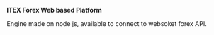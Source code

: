 <b>ITEX Forex Web based Platform</b>
<p>
Engine made on node js, available to connect to websoket forex API. 
</p>